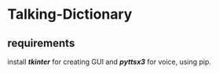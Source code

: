 # Talking-Dictionary

## requirements 
install ***tkinter*** for creating GUI and ***pyttsx3*** for voice, using pip. 

